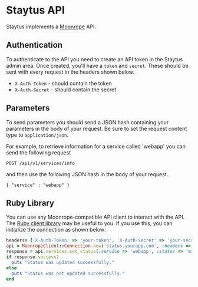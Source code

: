 # Staytus API

Staytus implements a [Moonrope](https://github.com/adamcooke/moonrope)
API.

## Authentication

To authenticate to the API you need to create an API token in the
Staytus admin area. Once created, you'll have a `token` and `secret`.
These should be sent with every request in the headers shown below.

* `X-Auth-Token` - should contain the token
* `X-Auth-Secret` - should contain the secret

## Parameters

To send parameters you should send a JSON hash containing your
parameters in the body of your request. Be sure to set the request
content type to `application/json`.

For example, to retrieve information for a service called 'webapp' you can send the following
request

```POST /api/v1/services/info```

and then use the following JSON hash in the body of your request.

```{ "service" : "webapp" }```

## Ruby Library

You can use any Moonrope-compatible API client to interact with
the API. The [Ruby client library](https://github.com/adamcooke/moonrope-client)
may be useful to you. If you use this, you can initialize the
connection as shown below:

```ruby
headers= {'X-Auth-Token' => 'your-token', 'X-Auth-Secret' => 'your-secret'}
api = MoonropeClient::Connection.new('status.yourapp.com', :headers => headers, :ssl => true)
response = api.services.set_status(:service => 'webapp', :status => 'minor-outage')
if response.success?
  puts "Status was updated successfully."
else
  puts "Status was not updated successfully."
end
```
